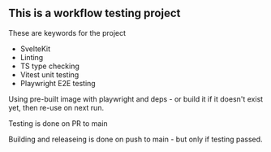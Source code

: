 ## This is a workflow testing project

These are keywords for the project
 - SvelteKit
 - Linting
 - TS type checking
 - Vitest unit testing
 - Playwright E2E testing

Using pre-built image with playwright and deps - or build it if it doesn't exist yet, then re-use on next run.

Testing is done on PR to main

Building and releaseing is done on push to main - but only if testing passed.
